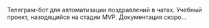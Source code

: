 Телеграм-бот для автоматизации поздравлений в чатах. Учебный проект, назодящийся на стадии MVP.
Документация скоро...
